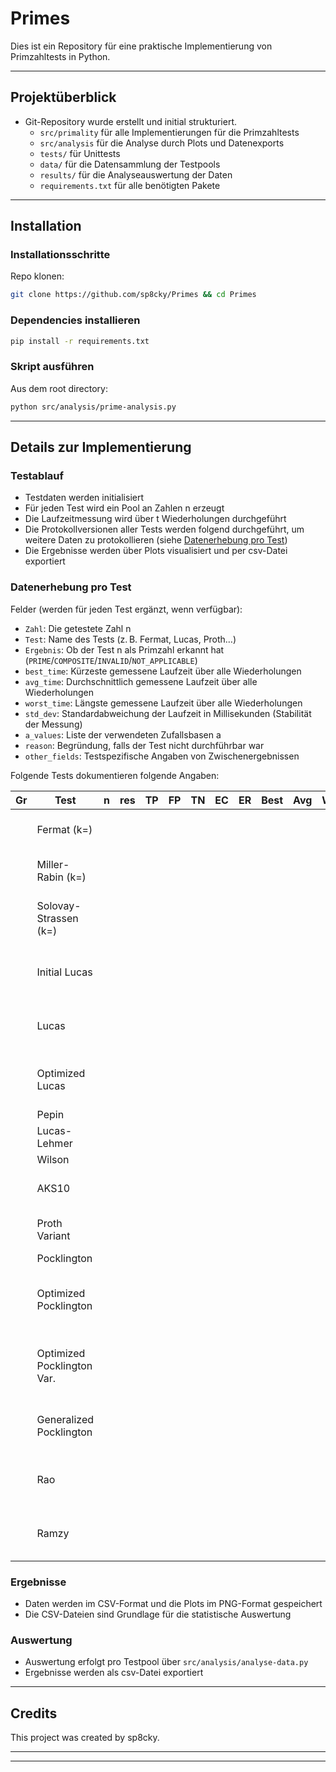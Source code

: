 # Primes

Dies ist ein Repository für eine praktische Implementierung von Primzahltests in Python.

---

## Projektüberblick

- Git-Repository wurde erstellt und initial strukturiert.
  - `src/primality` für alle Implementierungen für die Primzahltests
  - `src/analysis` für die Analyse durch Plots und Datenexports
  - `tests/` für Unittests
  - `data/` für die Datensammlung der Testpools
  - `results/` für die Analyseauswertung der Daten 
  - `requirements.txt` für alle benötigten Pakete


---

## Installation
### Installationsschritte
Repo klonen:
```bash
git clone https://github.com/sp8cky/Primes && cd Primes
```

### Dependencies installieren
```bash
pip install -r requirements.txt
```
### Skript ausführen
Aus dem root directory:
```bash
python src/analysis/prime-analysis.py
```

---
## Details zur Implementierung

### Testablauf
- Testdaten werden initialisiert
- Für jeden Test wird ein Pool an Zahlen n erzeugt 
- Die Laufzeitmessung wird über t Wiederholungen durchgeführt
- Die Protokollversionen aller Tests werden folgend durchgeführt, um weitere Daten zu protokollieren (siehe [Datenerhebung pro Test](#Datenerhebung-pro-Test))
- Die Ergebnisse werden über Plots visualisiert und per csv-Datei exportiert

### Datenerhebung pro Test
Felder (werden für jeden Test ergänzt, wenn verfügbar):
- `Zahl`: Die getestete Zahl n
- `Test`: Name des Tests (z. B. Fermat, Lucas, Proth…)
- `Ergebnis`: Ob der Test n als Primzahl erkannt hat (`PRIME`/`COMPOSITE`/`INVALID`/`NOT_APPLICABLE`)
- `best_time`:	Kürzeste gemessene Laufzeit über alle Wiederholungen
- `avg_time`:	Durchschnittlich gemessene Laufzeit über alle Wiederholungen
- `worst_time`:	Längste gemessene Laufzeit über alle Wiederholungen
- `std_dev`:	Standardabweichung der Laufzeit in Millisekunden (Stabilität der Messung)
- `a_values`: Liste der verwendeten Zufallsbasen a
- `reason`: Begründung, falls der Test nicht durchführbar war
- `other_fields`: Testspezifische Angaben von Zwischenergebnissen

Folgende Tests dokumentieren folgende Angaben:

| Gr | Test                        | n   | res | TP | FP  | TN  | EC | ER  | Best  | Avg   | Worst | Std  | a_values                             | Other_fields                                      | Reason |
|----|-----------------------------|-----|-----|----|-----|-----|----|-----|-------|-------|-------|------|--------------------------------------|--------------------------------------------------|--------|
|    | Fermat (k=)                 |     |     |    |     |     |    |     |       |       |       |      | [(a1, result), (...)]                |                                                  |        |
|    | Miller-Rabin (k=)           |     |     |    |     |     |    |     |       |       |       |      | [(a1, result), (...)]                |                                                  |        |
|    | Solovay-Strassen (k=)       |     |     |    |     |     |    |     |       |       |       |      | [(a1, cond1, cond2), (...)]          |                                                  |        |
|    | Initial Lucas               |     |     |    |     |     |    |     |       |       |       |      | [(a1, cond1, cond2), (...)]          |                                                  |        |
|    | Lucas                       |     |     |    |     |     |    |     |       |       |       |      | [(a1, cond1, cond2), (...)]          |                                                  |        |
|    | Optimized Lucas             |     |     |    |     |     |    |     |       |       |       |      | {q1: (a1, cond1, cond2), q2: (...)}  |                                                  |        |
|    | Pepin                       |     |     |    |     |     |    |     |       |       |       |      |                                      |                                                  |        |
|    | Lucas-Lehmer                |     |     |    |     |     |    |     |       |       |       |      |                                      | [p, sequence, S]                                 |        |
|    | Wilson                      |     |     |    |     |     |    |     |       |       |       |      |                                      |                                                  |        |
|    | AKS10                       |     |     |    |     |     |    |     |       |       |       |      |                                      | [initial_check, find_r, prime_divisor_check, polynomial_check] |        |
|    | Proth Variant               |     |     |    |     |     |    |     |       |       |       |      | [(a_1, result), (...)]               |                                                  |        |
|    | Pocklington                 |     |     |    |     |     |    |     |       |       |       |      |                                      |                                                  |        |
|    | Optimized Pocklington       |     |     |    |     |     |    |     |       |       |       |      | {q1: (a_1, cond1, cond2), q2: (...)} |                                                  |        |
|    | Optimized Pocklington Var.  |     |     |    |     |     |    |     |       |       |       |      | {q1: (a_1, cond1, cond2), q2: (...)} | [b, pow(b, (n - 1) // F, n)]                     |        |
|    | Generalized Pocklington     |     |     |    |     |     |    |     |       |       |       |      | [(a1, cond1, cond2), (...)]          | [K, p, n]                                        |        |
|    | Rao                         |     |     |    |     |     |    |     |       |       |       |      | [(a1, cond1, cond2), (...)]          | [p, 2, n_exp]                                    |        |
|    | Ramzy                       |     |     |    |     |     |    |     |       |       |       |      | [(a1, cond1, cond2), (...)]          | [K, p, n_exp]                                    |        |

### Ergebnisse
- Daten werden im CSV-Format und die Plots im PNG-Format gespeichert
- Die CSV-Dateien sind Grundlage für die statistische Auswertung

### Auswertung
- Auswertung erfolgt pro Testpool über `src/analysis/analyse-data.py`
- Ergebnisse werden als csv-Datei exportiert

---
## Credits
This project was created by sp8cky.


---
---
